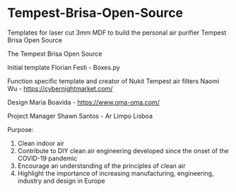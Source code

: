# Tempest-Brisa-Open-Source
Templates for laser cut 3mm MDF to build the personal air purifier Tempest Brisa Open Source

The Tempest Brisa Open Source

Initial template
Florian Festi - Boxes.py

Function specific template and creator of Nukit Tempest air filters
Naomi Wu - https://cybernightmarket.com/

Design
Maria Boavida - https://www.oma-oma.com/

Project Manager
Shawn Santos - Ar Limpo Lisboa

Purpose:
1) Clean indoor air
2) Contribute to DIY clean air engineering developed since the onset of the COVID-19 pandemic
3) Encourage an understanding of the principles of clean air
4) Highlight the importance of increasing manufacturing, engineering, industry and design in Europe
